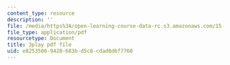 ```yaml
---
content_type: resource
description: ''
file: /media/https%3A/open-learning-course-data-rc.s3.amazonaws.com/15-071-the-analytics-edge-spring-2017/e82535069420683bd5c8cdad0d6f7760_mw0jJm_3KXs.pdf
file_type: application/pdf
resourcetype: Document
title: 3play pdf file
uid: e8253506-9420-683b-d5c8-cdad0d6f7760
---
```

